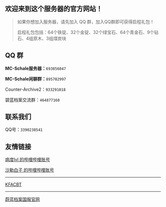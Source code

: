 ## 欢迎来到这个服务器的官方网站！

> 如果你想加入服务器，请先加入 QQ 群，加入QQ群即可获得启程礼包！
>
> 启程礼包包括：64个铁锭、32个金锭、32个绿宝石、64个青金石、9个钻石、4组原木、3组煤炭块

## QQ 群

**MC-Schale服务器：**`693856047`

**MC-Schale闲聊群：**`895702997`

Counter-Archive2：`933291018`

碧蓝档案交流群：`464877160`

## 联系我们

QQ号：`3390238541`

## 友情链接

[病度lvl 的哔哩哔哩账号](https://space.bilibili.com/277750003)

[沙勒白子 的哔哩哔哩账号](https://space.bilibili.com/524299938)

---

[KFACBT](https://github.com/gytxtx)

---

[蔚蓝档案国服官网](https://bluearchive-cn.com/)
